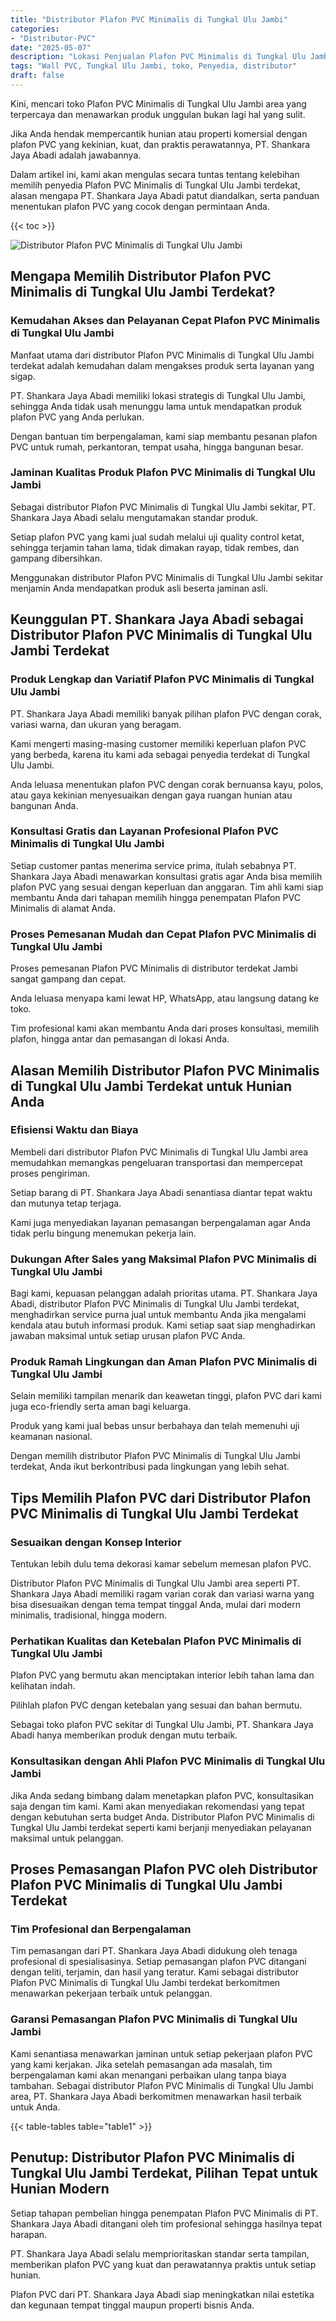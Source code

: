```yaml
---
title: "Distributor Plafon PVC Minimalis di Tungkal Ulu Jambi"
categories: 
- "Distributor-PVC"
date: "2025-05-07"
description: "Lokasi Penjualan Plafon PVC Minimalis di Tungkal Ulu Jambi bagi hunian, perkantoran, dan ritel. Produk unggulan, pilihan motif, pilihan warna elegan, beserta jasa instalasi oleh teknisi berpengalaman serta garansi resmi!|Servis penyediaan Plafon PVC Minimalis di Tungkal Ulu Jambi untuk kebutuhan tempat tinggal, office, maupun gerai, beserta produk terbaik dan instalasi oleh tenaga ahli berpengalaman serta kepastian resmi.|Alternatif Plafon PVC Minimalis di Tungkal Ulu Jambi yang terpercaya bagi rumah, office, dan gerai, dengan panel berkualitas dan instalasi oleh teknisi profesional serta jaminan resmi.|Distribusi Plafon PVC Minimalis di Tungkal Ulu Jambi untuk tempat tinggal, perkantoran, dan gerai, beserta material berkualitas dan instalasi dikerjakan oleh teknisi ahli, lengkap dengan kepastian resmi.}"
tags: "Wall PVC, Tungkal Ulu Jambi, toko, Penyedia, distributor"
draft: false
---
```


Kini, mencari toko Plafon PVC Minimalis di Tungkal Ulu Jambi area yang terpercaya dan menawarkan produk unggulan bukan lagi hal yang sulit.

Jika Anda hendak mempercantik hunian atau properti komersial dengan plafon PVC yang kekinian, kuat, dan praktis perawatannya, PT. Shankara Jaya Abadi adalah jawabannya.

Dalam artikel ini, kami akan mengulas secara tuntas tentang kelebihan memilih penyedia Plafon PVC Minimalis di Tungkal Ulu Jambi terdekat, alasan mengapa PT. Shankara Jaya Abadi patut diandalkan, serta panduan menentukan plafon PVC yang cocok dengan permintaan Anda.

{{< toc >}}

![Distributor Plafon PVC Minimalis di Tungkal Ulu Jambi](/images/Distributor-PVC/Distributor-Plafon-PVC-Minimalis-di-Tungkal-Ulu-Jambi.png)


## Mengapa Memilih Distributor Plafon PVC Minimalis di Tungkal Ulu Jambi Terdekat?

### Kemudahan Akses dan Pelayanan Cepat Plafon PVC Minimalis di Tungkal Ulu Jambi

Manfaat utama dari distributor Plafon PVC Minimalis di Tungkal Ulu Jambi terdekat adalah kemudahan dalam mengakses produk serta layanan yang sigap.

PT. Shankara Jaya Abadi memiliki lokasi strategis di Tungkal Ulu Jambi, sehingga Anda tidak usah menunggu lama untuk mendapatkan produk plafon PVC yang Anda perlukan.

Dengan bantuan tim berpengalaman, kami siap membantu pesanan plafon PVC untuk rumah, perkantoran, tempat usaha, hingga bangunan besar.

### Jaminan Kualitas Produk Plafon PVC Minimalis di Tungkal Ulu Jambi

Sebagai distributor Plafon PVC Minimalis di Tungkal Ulu Jambi sekitar, PT. Shankara Jaya Abadi selalu mengutamakan standar produk.

Setiap plafon PVC yang kami jual sudah melalui uji quality control ketat, sehingga terjamin tahan lama, tidak dimakan rayap, tidak rembes, dan gampang dibersihkan.

Menggunakan distributor Plafon PVC Minimalis di Tungkal Ulu Jambi sekitar menjamin Anda mendapatkan produk asli beserta jaminan asli.

## Keunggulan PT. Shankara Jaya Abadi sebagai Distributor Plafon PVC Minimalis di Tungkal Ulu Jambi Terdekat

### Produk Lengkap dan Variatif Plafon PVC Minimalis di Tungkal Ulu Jambi

PT. Shankara Jaya Abadi memiliki banyak pilihan plafon PVC dengan corak, variasi warna, dan ukuran yang beragam.

Kami mengerti masing-masing customer memiliki keperluan plafon PVC yang berbeda, karena itu kami ada sebagai penyedia terdekat di Tungkal Ulu Jambi.

Anda leluasa menentukan plafon PVC dengan corak bernuansa kayu, polos, atau gaya kekinian menyesuaikan dengan gaya ruangan hunian atau bangunan Anda.

### Konsultasi Gratis dan Layanan Profesional Plafon PVC Minimalis di Tungkal Ulu Jambi

Setiap customer pantas menerima service prima, itulah sebabnya PT. Shankara Jaya Abadi menawarkan konsultasi gratis agar Anda bisa memilih plafon PVC yang sesuai dengan keperluan dan anggaran. Tim ahli kami siap membantu Anda dari tahapan memilih hingga penempatan Plafon PVC Minimalis di alamat Anda.

### Proses Pemesanan Mudah dan Cepat Plafon PVC Minimalis di Tungkal Ulu Jambi

Proses pemesanan Plafon PVC Minimalis di distributor terdekat Jambi sangat gampang dan cepat.

Anda leluasa menyapa kami lewat HP, WhatsApp, atau langsung datang ke toko.

Tim profesional kami akan membantu Anda dari proses konsultasi, memilih plafon, hingga antar dan pemasangan di lokasi Anda.

## Alasan Memilih Distributor Plafon PVC Minimalis di Tungkal Ulu Jambi Terdekat untuk Hunian Anda

### Efisiensi Waktu dan Biaya

Membeli dari distributor Plafon PVC Minimalis di Tungkal Ulu Jambi area memudahkan memangkas pengeluaran transportasi dan mempercepat proses pengiriman.

Setiap barang di PT. Shankara Jaya Abadi senantiasa diantar tepat waktu dan mutunya tetap terjaga.

Kami juga menyediakan layanan pemasangan berpengalaman agar Anda tidak perlu bingung menemukan pekerja lain.

### Dukungan After Sales yang Maksimal Plafon PVC Minimalis di Tungkal Ulu Jambi

Bagi kami, kepuasan pelanggan adalah prioritas utama. PT. Shankara Jaya Abadi, distributor Plafon PVC Minimalis di Tungkal Ulu Jambi terdekat, menghadirkan service purna jual untuk membantu Anda jika mengalami kendala atau butuh informasi produk. Kami setiap saat siap menghadirkan jawaban maksimal untuk setiap urusan plafon PVC Anda.

### Produk Ramah Lingkungan dan Aman Plafon PVC Minimalis di Tungkal Ulu Jambi

Selain memiliki tampilan menarik dan keawetan tinggi, plafon PVC dari kami juga eco-friendly serta aman bagi keluarga.

Produk yang kami jual bebas unsur berbahaya dan telah memenuhi uji keamanan nasional.

Dengan memilih distributor Plafon PVC Minimalis di Tungkal Ulu Jambi terdekat, Anda ikut berkontribusi pada lingkungan yang lebih sehat.

## Tips Memilih Plafon PVC dari Distributor Plafon PVC Minimalis di Tungkal Ulu Jambi Terdekat

### Sesuaikan dengan Konsep Interior

Tentukan lebih dulu tema dekorasi kamar sebelum memesan plafon PVC.

Distributor Plafon PVC Minimalis di Tungkal Ulu Jambi area seperti PT. Shankara Jaya Abadi memiliki ragam varian corak dan variasi warna yang bisa disesuaikan dengan tema tempat tinggal Anda, mulai dari modern minimalis, tradisional, hingga modern.

### Perhatikan Kualitas dan Ketebalan Plafon PVC Minimalis di Tungkal Ulu Jambi

Plafon PVC yang bermutu akan menciptakan interior lebih tahan lama dan kelihatan indah.

Pilihlah plafon PVC dengan ketebalan yang sesuai dan bahan bermutu.

Sebagai toko plafon PVC sekitar di Tungkal Ulu Jambi, PT. Shankara Jaya Abadi hanya memberikan produk dengan mutu terbaik.

### Konsultasikan dengan Ahli Plafon PVC Minimalis di Tungkal Ulu Jambi

Jika Anda sedang bimbang dalam menetapkan plafon PVC, konsultasikan saja dengan tim kami. Kami akan menyediakan rekomendasi yang tepat dengan kebutuhan serta budget Anda. Distributor Plafon PVC Minimalis di Tungkal Ulu Jambi terdekat seperti kami berjanji menyediakan pelayanan maksimal untuk pelanggan.

## Proses Pemasangan Plafon PVC oleh Distributor Plafon PVC Minimalis di Tungkal Ulu Jambi Terdekat

### Tim Profesional dan Berpengalaman

Tim pemasangan dari PT. Shankara Jaya Abadi didukung oleh tenaga profesional di spesialisasinya. Setiap pemasangan plafon PVC ditangani dengan teliti, terjamin, dan hasil yang teratur. Kami sebagai distributor Plafon PVC Minimalis di Tungkal Ulu Jambi terdekat berkomitmen menawarkan pekerjaan terbaik untuk pelanggan.

### Garansi Pemasangan Plafon PVC Minimalis di Tungkal Ulu Jambi

Kami senantiasa menawarkan jaminan untuk setiap pekerjaan plafon PVC yang kami kerjakan. Jika setelah pemasangan ada masalah, tim berpengalaman kami akan menangani perbaikan ulang tanpa biaya tambahan. Sebagai distributor Plafon PVC Minimalis di Tungkal Ulu Jambi area, PT. Shankara Jaya Abadi berkomitmen menawarkan hasil terbaik untuk Anda.

{{< table-tables table="table1" >}}

## Penutup: Distributor Plafon PVC Minimalis di Tungkal Ulu Jambi Terdekat, Pilihan Tepat untuk Hunian Modern

Setiap tahapan pembelian hingga penempatan Plafon PVC Minimalis di PT. Shankara Jaya Abadi ditangani oleh tim profesional sehingga hasilnya tepat harapan.

PT. Shankara Jaya Abadi selalu memprioritaskan standar serta tampilan, memberikan plafon PVC yang kuat dan perawatannya praktis untuk setiap hunian.

Plafon PVC dari PT. Shankara Jaya Abadi siap meningkatkan nilai estetika dan kegunaan tempat tinggal maupun properti bisnis Anda.